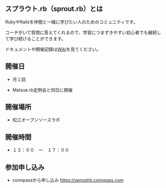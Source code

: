 
## スプラウト.rb（sprout.rb）とは

RubyやRailsを仲間と一緒に学びたい人のためのコミュニティです。

コーチがいて質問に答えてくれるので、学習につまずきやすい初心者でも継続して学び続けることができます。

ドキュメントや開催記録は[Wiki](https://github.com/sproutrb/meetups/wiki)を見てください。

## 開催日

* 月１回

* Matsue.rb定例会と同日に開催

## 開催場所

* 松江オープンソースラボ

## 開催時間

* １３：００　～　１７：００

## 参加申し込み

* connpassから申し込み
  https://sproutrb.connpass.com
